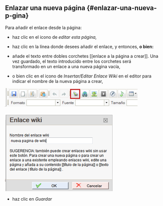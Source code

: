 ## Enlazar una nueva página {#enlazar-una-nueva-p-gina}

Para añadir el enlace desde la página:

*   haz clic en el icono de _editar esta página,_

*   haz clic en la línea donde desees añadir el enlace, y entonces, **o bien:**

*   añade el texto entre dobles corchetes [[enlace a la página a crear]]. Una vez guardado, el texto introducido entre los corchetes será transformado en un enlace a una nueva página vacía,

*   o bien clic en el icono de _Insertar/Editar Enlace Wiki_ en el editor para indicar el nombre de la nueva página a crear,

![](../assets/graficos114.png)

![](../assets/graficos113.png)

*   haz clic en _Guardar_